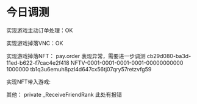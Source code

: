 # 今日调测

实现游戏主动订单处理：OK

实现游戏掉落VNC：OK

实现游戏掉落NFT：
pay.order 表现异常，需要进一步调测
cb29d080-ba3d-11ed-b622-f7cac4e2f418 NFTV-0001-0001-0001-0001-00000000000 1000000 tb1q3u6emuh8pzl4d647cx56tj07qry57retzvfg59

实现NFT带入游戏:

其他：
private _ReceiveFriendRank 此处有报错
